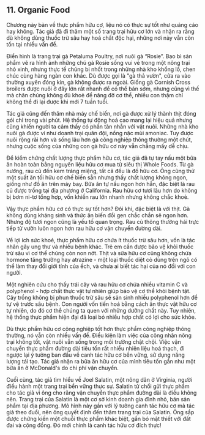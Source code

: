 ## 11. Organic Food

Chương này bàn về thực phẩm hữu cơ, liệu nó có thực sự tốt như quảng cáo hay không. Tác giả đã đi thăm một số trang trại hữu cơ lớn và nhận ra rằng dù không dùng thuốc trừ sâu hay hoá chất độc hại, những nơi này vẫn còn tồn tại nhiều vấn đề.

Điển hình là trang trại gà Petaluma Poultry, nơi nuôi gà “Rosie”.  Bao bì sản phẩm vẽ ra hình ảnh những chú gà Rosie sống vui vẻ trong một nông trại nhỏ xinh, nhưng thực tế chúng bị nhốt trong những nhà kho khổng lồ, chen chúc cùng hàng ngàn con khác. Dù được gọi là "gà thả vườn",  cửa ra vào thường xuyên đóng kín, gà không được ra ngoài. Giống gà Cornish Cross broilers được nuôi ở đây lớn rất nhanh để có thể bán sớm, nhưng cũng vì thế mà chân chúng không đủ khoẻ để nâng đỡ cơ thể, nhiều con thậm chí không thể đi lại được khi mới 7 tuần tuổi.

Tác giả cũng đến thăm nhà máy chế biến, nơi gà được xử lý thành thịt đóng gói chỉ trong vài phút. Hệ thống tự động hoá cao mang lại hiệu quả nhưng cũng khiến người ta cảm thấy có phần tàn nhẫn với vật nuôi.  Những nhà kho nuôi gà được ví như doanh trại quân đội, nồng nặc mùi amoniac.  Tuy được nuôi rộng rãi hơn và sống lâu hơn gà công nghiệp thông thường một chút, nhưng cuộc sống của những con gà hữu cơ này vẫn chẳng mấy dễ chịu.

Để kiểm chứng chất lượng thực phẩm hữu cơ, tác giả đã tự tay nấu một bữa ăn hoàn toàn bằng nguyên liệu hữu cơ mua từ siêu thị Whole Foods.  Từ gà nướng, rau củ đến kem tráng miệng, tất cả đều là đồ hữu cơ.  Ông cũng thử một suất ăn tối hữu cơ chế biến sẵn nhưng thấy chất lượng không ngon, giống như đồ ăn trên máy bay. Bữa ăn tự nấu ngon hơn hẳn, đặc biệt là rau củ được trồng tại địa phương ở California. Rau hữu cơ tươi lâu hơn do không bị bơm ni-tơ tổng hợp, vốn khiến rau lớn nhanh nhưng không chắc khoẻ.

Vậy thực phẩm hữu cơ có thực sự tốt hơn? Đôi khi, đặc biệt là với thịt. Gà không dùng kháng sinh và thức ăn biến đổi gen chắc chắn sẽ ngon hơn. Nhưng độ tươi ngon cũng là yếu tố quan trọng. Rau củ thông thường hái trực tiếp từ vườn luôn ngon hơn rau hữu cơ vận chuyển đường dài.

Về lợi ích sức khoẻ, thực phẩm hữu cơ chứa ít thuốc trừ sâu hơn, vốn là tác nhân gây ung thư và nhiều bệnh khác.  Trẻ em cần được bảo vệ khỏi thuốc trừ sâu vì cơ thể chúng còn non nớt. Thịt và sữa hữu cơ cũng không chứa hormone tăng trưởng hay atrazine - một loại thuốc diệt cỏ dùng trên ngô có thể làm thay đổi giới tính của ếch, và chưa ai biết tác hại của nó đối với con người.

Một nghiên cứu cho thấy trái cây và rau hữu cơ chứa nhiều vitamin C và polyphenol - hợp chất thực vật tự nhiên giúp bảo vệ cơ thể khỏi bệnh tật. Cây trồng không bị phun thuốc trừ sâu sẽ sản sinh nhiều polyphenol hơn để tự vệ trước sâu bệnh. Con người vốn tiến hoá bằng cách ăn thực vật hữu cơ tự nhiên, do đó cơ thể chúng ta quen với những dưỡng chất này. Tuy nhiên, hệ thống thực phẩm hiện đại đã loại bỏ nhiều hợp chất có lợi cho sức khỏe.

Dù thực phẩm hữu cơ công nghiệp tốt hơn thực phẩm công nghiệp thông thường, nó vẫn còn nhiều vấn đề. Điều kiện làm việc của công nhân nông trại không tốt, vật nuôi vẫn sống trong môi trường chật chội. Việc vận chuyển thực phẩm đường dài tiêu tốn rất nhiều nhiên liệu hoá thạch, đi ngược lại ý tưởng ban đầu về canh tác hữu cơ bền vững, sử dụng năng lượng tái tạo.  Tác giả nhận ra bữa ăn hữu cơ của mình tiêu tốn gần như một bữa ăn ở McDonald's do chi phí vận chuyển.

Cuối cùng, tác giả tìm hiểu về Joel Salatin, một nông dân ở Virginia, người điều hành một trang trại bền vững thực sự.  Salatin từ chối gửi thực phẩm cho tác giả vì ông cho rằng vận chuyển thực phẩm đường dài là điều không nên.  Trang trại của Salatin là một cơ sở kinh doanh gia đình nhỏ, bán sản phẩm tại địa phương. Mô hình này gần với lý tưởng canh tác hữu cơ mà tác giả theo đuổi, nên ông quyết định đến thăm trang trại của Salatin. Ông sắp được chứng kiến một chuỗi thực phẩm khác biệt, gắn bó mật thiết với đất đai và cộng đồng. Đó mới chính là canh tác hữu cơ đích thực!
